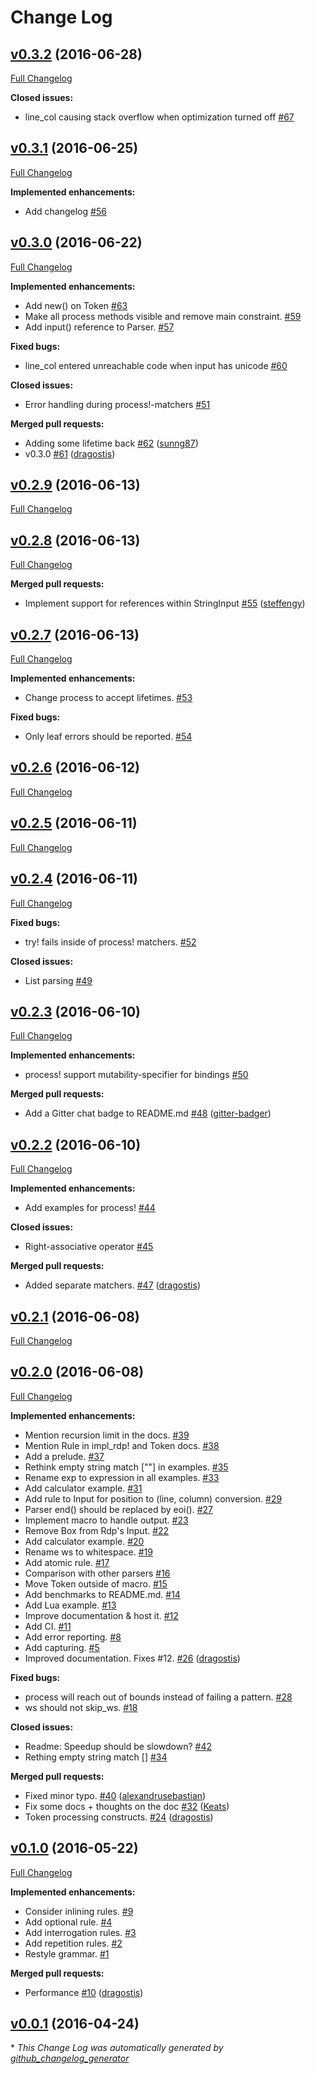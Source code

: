 # Change Log

## [v0.3.2](https://github.com/dragostis/pest/tree/v0.3.2) (2016-06-28)
[Full Changelog](https://github.com/dragostis/pest/compare/v0.3.1...v0.3.2)

**Closed issues:**

- line\_col causing stack overflow when optimization turned off [\#67](https://github.com/dragostis/pest/issues/67)

## [v0.3.1](https://github.com/dragostis/pest/tree/v0.3.1) (2016-06-25)
[Full Changelog](https://github.com/dragostis/pest/compare/v0.3.0...v0.3.1)

**Implemented enhancements:**

- Add changelog [\#56](https://github.com/dragostis/pest/issues/56)

## [v0.3.0](https://github.com/dragostis/pest/tree/v0.3.0) (2016-06-22)
[Full Changelog](https://github.com/dragostis/pest/compare/v0.2.9...v0.3.0)

**Implemented enhancements:**

- Add new\(\) on Token [\#63](https://github.com/dragostis/pest/issues/63)
- Make all process methods visible and remove main constraint. [\#59](https://github.com/dragostis/pest/issues/59)
- Add input\(\) reference to Parser. [\#57](https://github.com/dragostis/pest/issues/57)

**Fixed bugs:**

- line\_col entered unreachable code when input has unicode [\#60](https://github.com/dragostis/pest/issues/60)

**Closed issues:**

- Error handling during process!-matchers [\#51](https://github.com/dragostis/pest/issues/51)

**Merged pull requests:**

- Adding some lifetime back [\#62](https://github.com/dragostis/pest/pull/62) ([sunng87](https://github.com/sunng87))
- v0.3.0 [\#61](https://github.com/dragostis/pest/pull/61) ([dragostis](https://github.com/dragostis))

## [v0.2.9](https://github.com/dragostis/pest/tree/v0.2.9) (2016-06-13)
[Full Changelog](https://github.com/dragostis/pest/compare/v0.2.8...v0.2.9)

## [v0.2.8](https://github.com/dragostis/pest/tree/v0.2.8) (2016-06-13)
[Full Changelog](https://github.com/dragostis/pest/compare/v0.2.7...v0.2.8)

**Merged pull requests:**

- Implement support for references within StringInput [\#55](https://github.com/dragostis/pest/pull/55) ([steffengy](https://github.com/steffengy))

## [v0.2.7](https://github.com/dragostis/pest/tree/v0.2.7) (2016-06-13)
[Full Changelog](https://github.com/dragostis/pest/compare/v0.2.6...v0.2.7)

**Implemented enhancements:**

- Change process to accept lifetimes. [\#53](https://github.com/dragostis/pest/issues/53)

**Fixed bugs:**

- Only leaf errors should be reported. [\#54](https://github.com/dragostis/pest/issues/54)

## [v0.2.6](https://github.com/dragostis/pest/tree/v0.2.6) (2016-06-12)
[Full Changelog](https://github.com/dragostis/pest/compare/v0.2.5...v0.2.6)

## [v0.2.5](https://github.com/dragostis/pest/tree/v0.2.5) (2016-06-11)
[Full Changelog](https://github.com/dragostis/pest/compare/v0.2.4...v0.2.5)

## [v0.2.4](https://github.com/dragostis/pest/tree/v0.2.4) (2016-06-11)
[Full Changelog](https://github.com/dragostis/pest/compare/v0.2.3...v0.2.4)

**Fixed bugs:**

- try! fails inside of process! matchers. [\#52](https://github.com/dragostis/pest/issues/52)

**Closed issues:**

- List parsing [\#49](https://github.com/dragostis/pest/issues/49)

## [v0.2.3](https://github.com/dragostis/pest/tree/v0.2.3) (2016-06-10)
[Full Changelog](https://github.com/dragostis/pest/compare/v0.2.2...v0.2.3)

**Implemented enhancements:**

- process! support mutability-specifier for bindings [\#50](https://github.com/dragostis/pest/issues/50)

**Merged pull requests:**

- Add a Gitter chat badge to README.md [\#48](https://github.com/dragostis/pest/pull/48) ([gitter-badger](https://github.com/gitter-badger))

## [v0.2.2](https://github.com/dragostis/pest/tree/v0.2.2) (2016-06-10)
[Full Changelog](https://github.com/dragostis/pest/compare/v0.2.1...v0.2.2)

**Implemented enhancements:**

- Add examples for process! [\#44](https://github.com/dragostis/pest/issues/44)

**Closed issues:**

- Right-associative operator [\#45](https://github.com/dragostis/pest/issues/45)

**Merged pull requests:**

- Added separate matchers. [\#47](https://github.com/dragostis/pest/pull/47) ([dragostis](https://github.com/dragostis))

## [v0.2.1](https://github.com/dragostis/pest/tree/v0.2.1) (2016-06-08)
[Full Changelog](https://github.com/dragostis/pest/compare/v0.2.0...v0.2.1)

## [v0.2.0](https://github.com/dragostis/pest/tree/v0.2.0) (2016-06-08)
[Full Changelog](https://github.com/dragostis/pest/compare/v0.1.0...v0.2.0)

**Implemented enhancements:**

- Mention recursion limit in the docs. [\#39](https://github.com/dragostis/pest/issues/39)
- Mention Rule in impl\_rdp! and Token docs. [\#38](https://github.com/dragostis/pest/issues/38)
- Add a prelude. [\#37](https://github.com/dragostis/pest/issues/37)
- Rethink empty string match \[""\] in examples. [\#35](https://github.com/dragostis/pest/issues/35)
- Rename exp to expression in all examples. [\#33](https://github.com/dragostis/pest/issues/33)
- Add calculator example. [\#31](https://github.com/dragostis/pest/issues/31)
- Add rule to Input for position to \(line, column\) conversion. [\#29](https://github.com/dragostis/pest/issues/29)
- Parser end\(\) should be replaced by eoi\(\). [\#27](https://github.com/dragostis/pest/issues/27)
- Implement macro to handle output. [\#23](https://github.com/dragostis/pest/issues/23)
- Remove Box from Rdp's Input. [\#22](https://github.com/dragostis/pest/issues/22)
- Add calculator example. [\#20](https://github.com/dragostis/pest/issues/20)
- Rename ws to whitespace. [\#19](https://github.com/dragostis/pest/issues/19)
- Add atomic rule. [\#17](https://github.com/dragostis/pest/issues/17)
- Comparison with other parsers [\#16](https://github.com/dragostis/pest/issues/16)
- Move Token outside of macro. [\#15](https://github.com/dragostis/pest/issues/15)
- Add benchmarks to README.md. [\#14](https://github.com/dragostis/pest/issues/14)
- Add Lua example. [\#13](https://github.com/dragostis/pest/issues/13)
- Improve documentation & host it. [\#12](https://github.com/dragostis/pest/issues/12)
- Add CI. [\#11](https://github.com/dragostis/pest/issues/11)
- Add error reporting. [\#8](https://github.com/dragostis/pest/issues/8)
- Add capturing. [\#5](https://github.com/dragostis/pest/issues/5)
- Improved documentation. Fixes \#12. [\#26](https://github.com/dragostis/pest/pull/26) ([dragostis](https://github.com/dragostis))

**Fixed bugs:**

- process will reach out of bounds instead of failing a pattern. [\#28](https://github.com/dragostis/pest/issues/28)
- ws should not skip\_ws. [\#18](https://github.com/dragostis/pest/issues/18)

**Closed issues:**

- Readme: Speedup should be slowdown? [\#42](https://github.com/dragostis/pest/issues/42)
- Rething empty string match \[\] [\#34](https://github.com/dragostis/pest/issues/34)

**Merged pull requests:**

- Fixed minor typo. [\#40](https://github.com/dragostis/pest/pull/40) ([alexandrusebastian](https://github.com/alexandrusebastian))
- Fix some docs + thoughts on the doc [\#32](https://github.com/dragostis/pest/pull/32) ([Keats](https://github.com/Keats))
- Token processing constructs. [\#24](https://github.com/dragostis/pest/pull/24) ([dragostis](https://github.com/dragostis))

## [v0.1.0](https://github.com/dragostis/pest/tree/v0.1.0) (2016-05-22)
[Full Changelog](https://github.com/dragostis/pest/compare/v0.0.1...v0.1.0)

**Implemented enhancements:**

- Consider inlining rules. [\#9](https://github.com/dragostis/pest/issues/9)
- Add optional rule. [\#4](https://github.com/dragostis/pest/issues/4)
- Add interrogation rules. [\#3](https://github.com/dragostis/pest/issues/3)
- Add repetition rules. [\#2](https://github.com/dragostis/pest/issues/2)
- Restyle grammar. [\#1](https://github.com/dragostis/pest/issues/1)

**Merged pull requests:**

- Performance [\#10](https://github.com/dragostis/pest/pull/10) ([dragostis](https://github.com/dragostis))

## [v0.0.1](https://github.com/dragostis/pest/tree/v0.0.1) (2016-04-24)


\* *This Change Log was automatically generated by [github_changelog_generator](https://github.com/skywinder/Github-Changelog-Generator)*